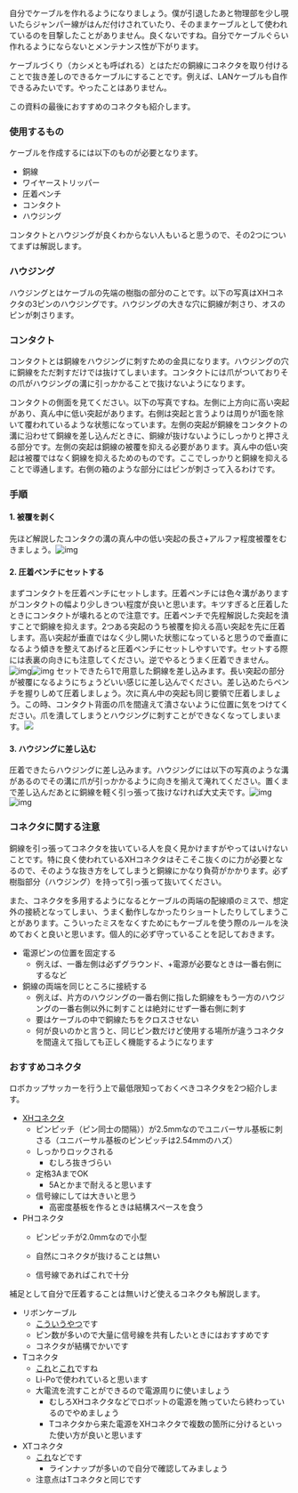 自分でケーブルを作れるようになりましょう。僕が引退したあと物理部を少し覗いたらジャンパー線がはんだ付けされていたり、そのままケーブルとして使われているのを目撃したことがありません。良くないですね。自分でケーブルぐらい作れるようにならないとメンテナンス性が下がります。

ケーブルづくり（カシメとも呼ばれる）とはただの銅線にコネクタを取り付けることで抜き差しのできるケーブルにすることです。例えば、LANケーブルも自作できるみたいです。やったことはありません。

この資料の最後におすすめのコネクタも紹介します。

### 使用するもの
ケーブルを作成するには以下のものが必要となります。

- 銅線
- ワイヤーストリッパー
- 圧着ペンチ
- コンタクト
- ハウジング

コンタクトとハウジングが良くわからない人もいると思うので、その2つについてまずは解説します。

### ハウジング
ハウジングとはケーブルの先端の樹脂の部分のことです。以下の写真はXHコネクタの3ピンのハウジングです。ハウジングの大きな穴に銅線が刺さり、オスのピンが刺さります。
### コンタクト
コンタクトとは銅線をハウジングに刺すための金具になります。ハウジングの穴に銅線をただ刺すだけでは抜けてしまいます。コンタクトには爪がついておりその爪がハウジングの溝に引っかかることで抜けないようになります。

コンタクトの側面を見てください。以下の写真ですね。左側に上方向に高い突起があり、真ん中に低い突起があります。右側は突起と言うよりは周りが1面を除いて覆われているような状態になっています。左側の突起が銅線をコンタクトの溝に沿わせて銅線を差し込んだときに、銅線が抜けないようにしっかりと押さえる部分です。左側の突起は銅線の被覆を抑える必要があります。真ん中の低い突起は被覆ではなく銅線を抑えるためのものです。ここでしっかりと銅線を抑えることで導通します。右側の箱のような部分にはピンが刺さって入るわけです。
### 手順
#### 1. 被覆を剥く
先ほど解説したコンタクの溝の真ん中の低い突起の長さ+アルファ程度被覆をむきましょう。![img](img/ケーブル作り1.jpg)

#### 2. 圧着ペンチにセットする
まずコンタクトを圧着ペンチにセットします。圧着ペンチには色々溝がありますがコンタクトの幅より少しきつい程度が良いと思います。キツすぎると圧着したときにコンタクトが壊れるとので注意です。圧着ペンチで先程解説した突起を潰すことで銅線を抑えます。2つある突起のうち被覆を抑える高い突起を先に圧着します。高い突起が垂直ではなく少し開いた状態になっていると思うので垂直になるよう傾きを整えてあげると圧着ペンチにセットしやすいです。セットする際には表裏の向きにも注意してください。逆でやるとうまく圧着できません。![img](img/ケーブル作り2.jpg)![img](img/ケーブル作り3.jpg)
セットできたら1で用意した銅線を差し込みます。長い突起の部分が被覆になるようにちょうどいい感じに差し込んでください。差し込めたらペンチを握りしめて圧着しましょう。次に真ん中の突起も同じ要領で圧着しましょう。この時、コンタクト背面の爪を間違えて潰さないように位置に気をつけてください。爪を潰してしまうとハウジングに刺すことができなくなってしまいます。![](img/ケーブル作り4.jpg)

#### 3. ハウジングに差し込む
圧着できたらハウジングに差し込みます。ハウジングには以下の写真のような溝があるのでその溝に爪が引っかかるように向きを揃えて淹れてください。置くまで差し込んだあとに銅線を軽く引っ張って抜けなければ大丈夫です。![img](img/ケーブル作り5.jpg)![img](img/ケーブル作り6.jpg)
### コネクタに関する注意
銅線を引っ張ってコネクタを抜いている人を良く見かけますがやってはいけないことです。特に良く使われているXHコネクタはそこそこ抜くのに力が必要となるので、そのような抜き方をしてしまうと銅線にかなり負荷がかかります。必ず樹脂部分（ハウジング）を持って引っ張って抜いてください。

また、コネクタを多用するようになるとケーブルの両端の配線順のミスで、想定外の接続となってしまい、うまく動作しなかったりショートしたりしてしまうことがあります。こういったミスをなくすためにもケーブルを使う際のルールを決めておくと良いと思います。個人的に必ず守っていることを記しておきます。

- 電源ピンの位置を固定する
	- 例えば、一番左側は必ずグラウンド、+電源が必要なときは一番右側にするなど
- 銅線の両端を同じところに接続する
	- 例えば、片方のハウジングの一番右側に指した銅線をもう一方のハウジングの一番右側以外に刺すことは絶対にせず一番右側に刺す
	- 要はケーブルの中で銅線たちをクロスさせない
	- 何が良いのかと言うと、同じピン数だけど使用する場所が違うコネクタを間違えて指しても正しく機能するようになります
	
### おすすめコネクタ
ロボカップサッカーを行う上で最低限知っておくべきコネクタを2つ紹介します。

- [XHコネクタ](https://akizukidenshi.com/catalog/g/g112255/)
	- ピンピッチ（ピン同士の間隔））が2.5mmなのでユニバーサル基板に刺さる（ユニバーサル基板のピンピッチは2.54mmのハズ）
	- しっかりロックされる
		- むしろ抜きづらい
	- 定格3AまでOK
		- 5Aとかまで耐えると思います
	- 信号線にしては大きいと思う
		- 高密度基板を作るときは結構スペースを食う
- PHコネクタ
	- ピンピッチが2.0mmなので小型
	- 自然にコネクタが抜けることは無い
	
	- 信号線であればこれで十分

補足として自分で圧着することは無いけど使えるコネクタも解説します。

- リボンケーブル
	- [こういうやつ](https://akizukidenshi.com/catalog/g/g103796/)です
	- ピン数が多いので大量に信号線を共有したいときにはおすすめです
	- コネクタが結構でかいです
- Tコネクタ
	- [これ](https://akizukidenshi.com/catalog/g/g113420/)と[これ](https://akizukidenshi.com/catalog/g/g113434/)ですね
	- Li-Poで使われていると思います
	- 大電流を流すことができるので電源周りに使いましょう
		- むしろXHコネクタなどでロボットの電源を賄っていたら終わっているのでやめましょう
		- Tコネクタから来た電源をXHコネクタで複数の箇所に分けるといった使い方が良いと思います
- XTコネクタ
	- [これ](https://akizukidenshi.com/catalog/g/g117950/)などです
		- ラインナップが多いので自分で確認してみましょう
	- 注意点はTコネクタと同じです